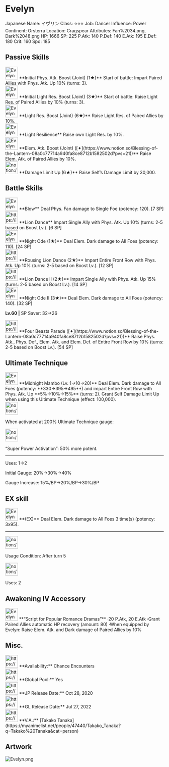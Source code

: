 # Evelyn

Japanese Name: イヴリン
Class: ⭐️⭐️⭐️
Job: Dancer
Influence: Power
Continent: Orsterra
Location: Cragspear
Attributes: Fan%2034.png, Dark%2048.png
HP: 1666
SP: 225
P.Atk: 140
P.Def: 140
E.Atk: 195
E.Def: 180
Crit: 160
Spd: 185

## Passive Skills

<aside>
<img src="Evelyn%203f6803c735294d4885f648b8d3b17a4e/Phys_Atk_Boost.png" alt="Evelyn%203f6803c735294d4885f648b8d3b17a4e/Phys_Atk_Boost.png" width="40px" /> **Initial Phys. Atk. Boost (Joint) (1★)**
Start of battle: Impart Paired Allies with Phys. Atk. Up 10% (turns: 3).

</aside>

<aside>
<img src="Evelyn%203f6803c735294d4885f648b8d3b17a4e/Light_Resilience.png" alt="Evelyn%203f6803c735294d4885f648b8d3b17a4e/Light_Resilience.png" width="40px" /> **Initial Light Res. Boost (Joint) (3★)**
Start of battle: Raise Light Res. of Paired Allies by 10% (turns: 3).

<aside>
<img src="Evelyn%203f6803c735294d4885f648b8d3b17a4e/Light_Resilience.png" alt="Evelyn%203f6803c735294d4885f648b8d3b17a4e/Light_Resilience.png" width="40px" /> **Light Res. Boost (Joint) (6★)**
Raise Light Res. of Paired Allies by 10%.

</aside>

</aside>

<aside>
<img src="Evelyn%203f6803c735294d4885f648b8d3b17a4e/Light_Resilience%201.png" alt="Evelyn%203f6803c735294d4885f648b8d3b17a4e/Light_Resilience%201.png" width="40px" /> **Light Resilience**
Raise own Light Res. by 10%.

</aside>

<aside>
<img src="Evelyn%203f6803c735294d4885f648b8d3b17a4e/Elem_atk_Boost.png" alt="Evelyn%203f6803c735294d4885f648b8d3b17a4e/Elem_atk_Boost.png" width="40px" /> **Elem. Atk. Boost (Joint) ([✦](https://www.notion.so/Blessing-of-the-Lantern-08a0c77714a940fa8ce8712b1582502d?pvs=21))**
Raise Elem. Atk. of Paired Allies by 10%.

</aside>

<aside>
<img src="notion://custom_emoji/2482af5e-3bb7-4af8-a110-df4150e44521/17debbc6-5396-80a6-933a-007af3a7f551" alt="notion://custom_emoji/2482af5e-3bb7-4af8-a110-df4150e44521/17debbc6-5396-80a6-933a-007af3a7f551" width="40px" /> **Damage Limit Up (6★)**
Raise Self’s Damage Limit by 30,000.

</aside>

## Battle Skills

<aside>
<img src="Evelyn%203f6803c735294d4885f648b8d3b17a4e/Fan.png" alt="Evelyn%203f6803c735294d4885f648b8d3b17a4e/Fan.png" width="40px" /> **Blow**
Deal Phys. Fan damage to Single Foe (potency: 120). [7 SP]

</aside>

<aside>
<img src="https://img.game8.jp/6909195/fb1af3b553f4112d4403e0f7452fd2a2.png/show" alt="https://img.game8.jp/6909195/fb1af3b553f4112d4403e0f7452fd2a2.png/show" width="40px" /> **Lion Dance**
Impart Single Ally with Phys. Atk. Up 10% (turns: 2-5 based on Boost Lv.). [6 SP]

</aside>

<aside>
<img src="Evelyn%203f6803c735294d4885f648b8d3b17a4e/Dark.png" alt="Evelyn%203f6803c735294d4885f648b8d3b17a4e/Dark.png" width="40px" /> **Night Ode (1★)**
Deal Elem. Dark damage to All Foes (potency: 110). [24 SP]

</aside>

<aside>
<img src="https://img.game8.jp/6909195/fb1af3b553f4112d4403e0f7452fd2a2.png/show" alt="https://img.game8.jp/6909195/fb1af3b553f4112d4403e0f7452fd2a2.png/show" width="40px" /> **Rousing Lion Dance (2★)**
Impart Entire Front Row with Phys. Atk. Up 10% (turns: 2-5 based on Boost Lv.). [12 SP]

</aside>

<aside>
<img src="https://img.game8.jp/6909195/fb1af3b553f4112d4403e0f7452fd2a2.png/show" alt="https://img.game8.jp/6909195/fb1af3b553f4112d4403e0f7452fd2a2.png/show" width="40px" /> **Lion Dance II (2★)**
Impart Single Ally with Phys. Atk. Up 15% (turns: 2-5 based on Boost Lv.). [14 SP]

</aside>

<aside>
<img src="Evelyn%203f6803c735294d4885f648b8d3b17a4e/Dark%201.png" alt="Evelyn%203f6803c735294d4885f648b8d3b17a4e/Dark%201.png" width="40px" /> **Night Ode II (3★)**
Deal Elem. Dark damage to All Foes (potency: 140). [32 SP]

**Lv.60 |** SP Saver: 32→26

</aside>

<aside>
<img src="https://img.game8.jp/6909195/fb1af3b553f4112d4403e0f7452fd2a2.png/show" alt="https://img.game8.jp/6909195/fb1af3b553f4112d4403e0f7452fd2a2.png/show" width="40px" /> **Four Beasts Parade ([✦](https://www.notion.so/Blessing-of-the-Lantern-08a0c77714a940fa8ce8712b1582502d?pvs=21))**
Raise Phys. Atk., Phys. Def., Elem. Atk. and Elem. Def. of Entire Front Row by 10% (turns: 2-5 based on Boost Lv.). [54 SP]

</aside>

## Ultimate Technique

<aside>
<img src="Evelyn%203f6803c735294d4885f648b8d3b17a4e/Dark%202.png" alt="Evelyn%203f6803c735294d4885f648b8d3b17a4e/Dark%202.png" width="40px" /> **Midnight Mambo (Lv. 1→10→20)**
Deal Elem. Dark damage to All Foes (potency: **330→395→495**) and impart Entire Front Row with Phys. Atk. Up **5%→10%→15%** (turns: 2). Grant Self Damage Limit Up when using this Ultimate Technique (effect: 100,000).

<aside>
<img src="notion://custom_emoji/2482af5e-3bb7-4af8-a110-df4150e44521/137ebbc6-5396-80a2-a199-007a067e9993" alt="notion://custom_emoji/2482af5e-3bb7-4af8-a110-df4150e44521/137ebbc6-5396-80a2-a199-007a067e9993" width="40px" />

When activated at 200% Ultimate Technique gauge:

<aside>
<img src="notion://custom_emoji/2482af5e-3bb7-4af8-a110-df4150e44521/193ebbc6-5396-8035-8eea-007a52e85f9d" alt="notion://custom_emoji/2482af5e-3bb7-4af8-a110-df4150e44521/193ebbc6-5396-8035-8eea-007a52e85f9d" width="40px" />

“Super Power Activation”: 50% more potent.

</aside>

</aside>

---

Uses:
1→2

Initial Gauge:
20%→30%→40%

Gauge Increase:
15%/BP→20%/BP→30%/BP

</aside>

## EX skill

<aside>
<img src="Evelyn%203f6803c735294d4885f648b8d3b17a4e/Dark%202.png" alt="Evelyn%203f6803c735294d4885f648b8d3b17a4e/Dark%202.png" width="40px" /> **(EX)**
Deal Elem. Dark damage to All Foes 3 time(s) (potency: 3x95).

---

<aside>
<img src="notion://custom_emoji/2482af5e-3bb7-4af8-a110-df4150e44521/137ebbc6-5396-802c-b9bc-007a54884b6f" alt="notion://custom_emoji/2482af5e-3bb7-4af8-a110-df4150e44521/137ebbc6-5396-802c-b9bc-007a54884b6f" width="40px" />

Usage Condition: After turn 5

</aside>

<aside>
<img src="notion://custom_emoji/2482af5e-3bb7-4af8-a110-df4150e44521/137ebbc6-5396-80ba-9f36-007a936447ac" alt="notion://custom_emoji/2482af5e-3bb7-4af8-a110-df4150e44521/137ebbc6-5396-80ba-9f36-007a936447ac" width="40px" />

Uses: 2

</aside>

</aside>

## Awakening IV Accessory

<aside>
<img src="Evelyn%203f6803c735294d4885f648b8d3b17a4e/Awakening_IV.png" alt="Evelyn%203f6803c735294d4885f648b8d3b17a4e/Awakening_IV.png" width="40px" /> **“Script for Popular Romance Dramas”**
·20 P.Atk, 20 E.Atk
·Grant Paired Allies automatic HP recovery (amount: 80)
·When equipped by Evelyn: Raise Elem. Atk. and Dark damage of Paired Allies by 10%

</aside>

## Misc.

<aside>
<img src="https://www.notion.so/icons/gift_gray.svg" alt="https://www.notion.so/icons/gift_gray.svg" width="40px" /> **Availability:** Chance Encounters

</aside>

<aside>
<img src="https://www.notion.so/icons/globe_gray.svg" alt="https://www.notion.so/icons/globe_gray.svg" width="40px" /> **Global Pool:** Yes

</aside>

<aside>
<img src="https://www.notion.so/icons/calendar_red.svg" alt="https://www.notion.so/icons/calendar_red.svg" width="40px" /> **JP Release Date:**
Oct 28, 2020

</aside>

<aside>
<img src="https://www.notion.so/icons/calendar_blue.svg" alt="https://www.notion.so/icons/calendar_blue.svg" width="40px" /> **GL Release Date:**
Jul 27, 2022

</aside>

<aside>
<img src="https://www.notion.so/icons/microphone_gray.svg" alt="https://www.notion.so/icons/microphone_gray.svg" width="40px" /> **V.A.:** [Takako Tanaka](https://myanimelist.net/people/47440/Takako_Tanaka?q=Takako%20Tanaka&cat=person)

</aside>

## Artwork

![Evelyn.png](Evelyn%203f6803c735294d4885f648b8d3b17a4e/Evelyn.png)